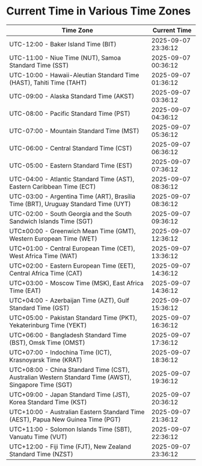 # Current Time in Various Time Zones

| Time Zone | Current Time |
|-----------|--------------|
| UTC-12:00 - Baker Island Time (BIT) | 2025-09-07 23:36:12 |
| UTC-11:00 - Niue Time (NUT), Samoa Standard Time (SST) | 2025-09-07 00:36:12 |
| UTC-10:00 - Hawaii-Aleutian Standard Time (HAST), Tahiti Time (TAHT) | 2025-09-07 01:36:12 |
| UTC-09:00 - Alaska Standard Time (AKST) | 2025-09-07 03:36:12 |
| UTC-08:00 - Pacific Standard Time (PST) | 2025-09-07 04:36:12 |
| UTC-07:00 - Mountain Standard Time (MST) | 2025-09-07 05:36:12 |
| UTC-06:00 - Central Standard Time (CST) | 2025-09-07 06:36:12 |
| UTC-05:00 - Eastern Standard Time (EST) | 2025-09-07 07:36:12 |
| UTC-04:00 - Atlantic Standard Time (AST), Eastern Caribbean Time (ECT) | 2025-09-07 08:36:12 |
| UTC-03:00 - Argentina Time (ART), Brasília Time (BRT), Uruguay Standard Time (UYT) | 2025-09-07 08:36:12 |
| UTC-02:00 - South Georgia and the South Sandwich Islands Time (SGT) | 2025-09-07 09:36:12 |
| UTC±00:00 - Greenwich Mean Time (GMT), Western European Time (WET) | 2025-09-07 12:36:12 |
| UTC+01:00 - Central European Time (CET), West Africa Time (WAT) | 2025-09-07 13:36:12 |
| UTC+02:00 - Eastern European Time (EET), Central Africa Time (CAT) | 2025-09-07 14:36:12 |
| UTC+03:00 - Moscow Time (MSK), East Africa Time (EAT) | 2025-09-07 14:36:12 |
| UTC+04:00 - Azerbaijan Time (AZT), Gulf Standard Time (GST) | 2025-09-07 15:36:12 |
| UTC+05:00 - Pakistan Standard Time (PKT), Yekaterinburg Time (YEKT) | 2025-09-07 16:36:12 |
| UTC+06:00 - Bangladesh Standard Time (BST), Omsk Time (OMST) | 2025-09-07 17:36:12 |
| UTC+07:00 - Indochina Time (ICT), Krasnoyarsk Time (KRAT) | 2025-09-07 18:36:12 |
| UTC+08:00 - China Standard Time (CST), Australian Western Standard Time (AWST), Singapore Time (SGT) | 2025-09-07 19:36:12 |
| UTC+09:00 - Japan Standard Time (JST), Korea Standard Time (KST) | 2025-09-07 20:36:12 |
| UTC+10:00 - Australian Eastern Standard Time (AEST), Papua New Guinea Time (PGT) | 2025-09-07 21:36:12 |
| UTC+11:00 - Solomon Islands Time (SBT), Vanuatu Time (VUT) | 2025-09-07 22:36:12 |
| UTC+12:00 - Fiji Time (FJT), New Zealand Standard Time (NZST) | 2025-09-07 23:36:12 |

